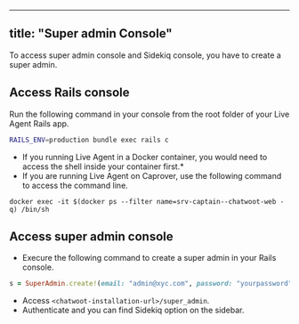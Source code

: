 
---
title: "Super admin Console"
---

To access super admin console and Sidekiq console, you have to create a super admin.

## Access Rails console

Run the following command in your console from the root folder of your Live Agent Rails app.

```bash
RAILS_ENV=production bundle exec rails c
```

- If you running Live Agent in a Docker container, you would need to access the shell inside your container first.*
- If you are running Live Agent on Caprover, use the following command to access the command line.
```
docker exec -it $(docker ps --filter name=srv-captain--chatwoot-web -q) /bin/sh
```


## Access super admin console

- Execure the following command to create a super admin in your Rails console.
```rb
s = SuperAdmin.create!(email: "admin@xyc.com", password: "yourpassword")
```
- Access `<chatwoot-installation-url>/super_admin`.
- Authenticate and you can find Sidekiq option on the sidebar.